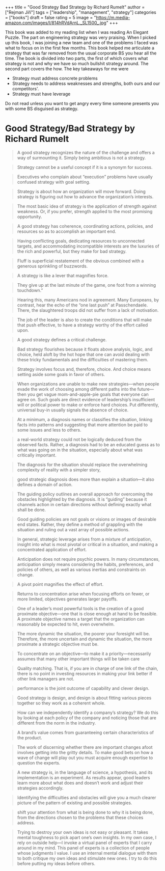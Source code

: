 +++
title = "Good Strategy Bad Strategy by Richard Rumelt"
author = ["Rejman Jiří"]
tags = ["leadership", "management", "strategy"]
categories = ["books"]
draft = false
rating = 5
image = "https://m.media-amazon.com/images/I/814hRVdArnL._SL1500_.jpg"
+++

This book was added to my reading list when I was reading An Elegant Puzzle. The part on engineering strategy was very praising. When I picked up this book, I was joining a new team and one of the problems I faced was what to focus on in the first few months. This book helped me articulate a strategy that was far removed from the usual corporate BS you hear all the time. The book is divided into two parts, the first of which covers what strategy is not and why we have so much bullshit strategy around. The second part covers the how. The key takeaways for me were
- Strategy must address concrete problems
- Strategy needs to address weaknesses and strengths, both ours and our competitors'.
- Strategy must have leverage

Do not read unless you want to get angry every time someone presents you with some BS disguised as strategy.


<!--more-->

# Good Strategy/Bad Strategy by Richard Rumelt

> A good strategy recognizes the nature of the challenge and offers a way of surmounting it. Simply being ambitious is not a strategy.



> Strategy cannot be a useful concept if it is a synonym for success.



> Executives who complain about “execution” problems have usually confused strategy with goal setting.



> Strategy is about how an organization will move forward. Doing strategy is figuring out how to advance the organization’s interests.



> The most basic idea of strategy is the application of strength against weakness. Or, if you prefer, strength applied to the most promising opportunity.



> A good strategy has coherence, coordinating actions, policies, and resources so as to accomplish an important end.

> Having conflicting goals, dedicating resources to unconnected targets, and accommodating incompatible interests are the luxuries of the rich and powerful, but they make for bad strategy.



> Fluff is superficial restatement of the obvious combined with a generous sprinkling of buzzwords.


> A strategy is like a lever that magnifies force.


> They give up at the last minute of the game, one foot from a winning touchdown.”


> Hearing this, many Americans nod in agreement. Many Europeans, by contrast, hear the echo of the “one last push” at Passchendaele. There, the slaughtered troops did not suffer from a lack of motivation.


> The job of the leader is also to create the conditions that will make that push effective, to have a strategy worthy of the effort called upon.


> A good strategy defines a critical challenge.

> Bad strategy flourishes because it floats above analysis, logic, and choice, held aloft by the hot hope that one can avoid dealing with these tricky fundamentals and the difficulties of mastering them.


> Strategy involves focus and, therefore, choice. And choice means setting aside some goals in favor of others.

> When organizations are unable to make new strategies—when people evade the work of choosing among different paths into the future—then you get vague mom-and-apple-pie goals that everyone can agree on. Such goals are direct evidence of leadership’s insufficient will or political power to make or enforce hard choices. Put differently, universal buy-in usually signals the absence of choice.


> At a minimum, a diagnosis names or classifies the situation, linking facts into patterns and suggesting that more attention be paid to some issues and less to others.


> a real-world strategy could not be logically deduced from the observed facts. Rather, a diagnosis had to be an educated guess as to what was going on in the situation, especially about what was critically important.


> The diagnosis for the situation should replace the overwhelming complexity of reality with a simpler story,


> good strategic diagnosis does more than explain a situation—it also defines a domain of action.


> The guiding policy outlines an overall approach for overcoming the obstacles highlighted by the diagnosis. It is “guiding” because it channels action in certain directions without defining exactly what shall be done.


> Good guiding policies are not goals or visions or images of desirable end states. Rather, they define a method of grappling with the situation and ruling out a vast array of possible actions.

> In general, strategic leverage arises from a mixture of anticipation, insight into what is most pivotal or critical in a situation, and making a concentrated application of effort.

> Anticipation does not require psychic powers. In many circumstances, anticipation simply means considering the habits, preferences, and policies of others, as well as various inertias and constraints on change.


> A pivot point magnifies the effect of effort.



> Returns to concentration arise when focusing efforts on fewer, or more limited, objectives generates larger payoffs.


> One of a leader’s most powerful tools is the creation of a good proximate objective—one that is close enough at hand to be feasible. A proximate objective names a target that the organization can reasonably be expected to hit, even overwhelm.

> The more dynamic the situation, the poorer your foresight will be. Therefore, the more uncertain and dynamic the situation, the more proximate a strategic objective must be.

> To concentrate on an objective—to make it a priority—necessarily assumes that many other important things will be taken care


> Quality matching. That is, if you are in charge of one link of the chain, there is no point in investing resources in making your link better if other link managers are not.

> performance is the joint outcome of capability and clever design.


>  Good strategy is design, and design is about fitting various pieces together so they work as a coherent whole.


> How can we independently identify a company’s strategy? We do this by looking at each policy of the company and noticing those that are different from the norm in the industry.


> A brand’s value comes from guaranteeing certain characteristics of the product.


> The work of discerning whether there are important changes afoot involves getting into the gritty details. To make good bets on how a wave of change will play out you must acquire enough expertise to question the experts.


> A new strategy is, in the language of science, a hypothesis, and its implementation is an experiment. As results appear, good leaders learn more about what does and doesn’t work and adjust their strategies accordingly.

> Identifying the difficulties and obstacles will give you a much clearer picture of the pattern of existing and possible strategies.

> shift your attention from what is being done to why it is being done, from the directions chosen to the problems that these choices address.

> Trying to destroy your own ideas is not easy or pleasant. It takes mental toughness to pick apart one’s own insights. In my own case, I rely on outside help—I invoke a virtual panel of experts that I carry around in my mind. This panel of experts is a collection of people whose judgments I value. I use an internal mental dialogue with them to both critique my own ideas and stimulate new ones. I try to do this before putting my ideas before others.
